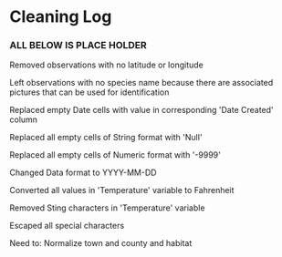 # Cleaning Log

### 
#### 

### ALL BELOW IS PLACE HOLDER

Removed observations with no latitude or longitude

Left observations with no species name because there are associated pictures that can be used for identification

Replaced empty Date cells with value in corresponding 'Date Created' column

Replaced all empty cells of String format with 'Null'

Replaced all empty cells of Numeric format with '-9999'

Changed Data format to YYYY-MM-DD

Converted all values in 'Temperature' variable to Fahrenheit

Removed Sting characters in 'Temperature' variable

Escaped all special characters

Need to: Normalize town and county and habitat
